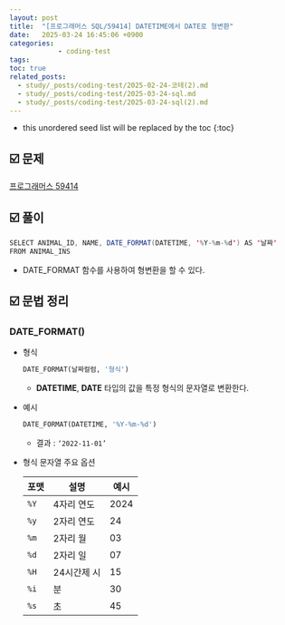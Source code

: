 ```yaml
---
layout: post
title:  "[프로그래머스 SQL/59414] DATETIME에서 DATE로 형변환"
date:   2025-03-24 16:45:06 +0900
categories: 
            - coding-test
tags:        
toc: true
related_posts:
  - study/_posts/coding-test/2025-02-24-코테(2).md
  - study/_posts/coding-test/2025-03-24-sql.md
  - study/_posts/coding-test/2025-03-24-sql(2).md
---
```

* this unordered seed list will be replaced by the toc
{:toc}

## ☑️ 문제

[프로그래머스 59414](https://school.programmers.co.kr/learn/courses/30/lessons/59414?language=mysql)

## ☑️ 풀이

```java
SELECT ANIMAL_ID, NAME, DATE_FORMAT(DATETIME, '%Y-%m-%d') AS '날짜'
FROM ANIMAL_INS
```

- DATE_FORMAT 함수를 사용하여 형변환을 할 수 있다.

## ☑️ 문법 정리

### DATE_FORMAT()

- 형식
    
    ```sql
    DATE_FORMAT(날짜컬럼, '형식')
    ```
    
    - **DATETIME**, **DATE** 타입의 값을 특정 형식의 문자열로 변환한다.

- 예시
    
    ```sql
    DATE_FORMAT(DATETIME, '%Y-%m-%d')
    ```
    
    - 결과 : `‘2022-11-01’`

- 형식 문자열 주요 옵션
    
    
    | 포맷 | 설명 | 예시 |
    | --- | --- | --- |
    | `%Y` | 4자리 연도 | 2024 |
    | `%y` | 2자리 연도 | 24 |
    | `%m` | 2자리 월 | 03 |
    | `%d` | 2자리 일 | 07 |
    | `%H` | 24시간제 시 | 15 |
    | `%i` | 분 | 30 |
    | `%s` | 초 | 45 |
